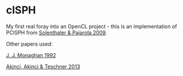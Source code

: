 # clSPH

My first real foray into an OpenCL project - this is an implementation of PCISPH from [Solenthaler & Pajarola 2009](http://dx.doi.org/10.1145/1531326.1531346).

Other papers used:

[J. J. Monaghan 1992](dx.doi.org/10.1146/annurev.astro.30.1.543)

[Akinci, Akinci & Teschner 2013](dx.doi.org/10.1145/2508363.2508395)
